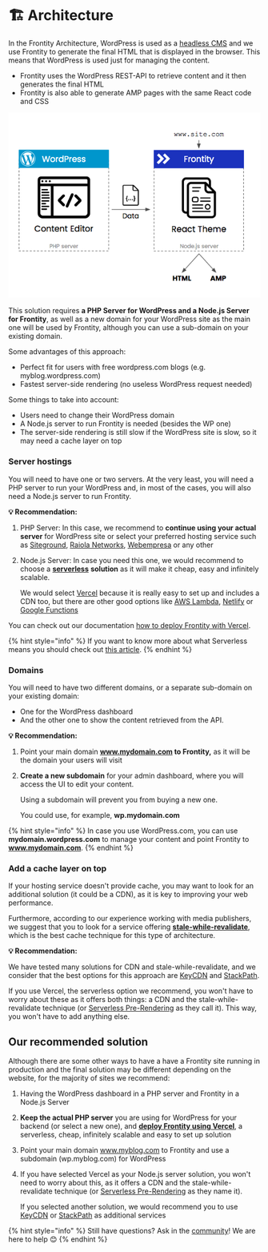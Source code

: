 # 🏗 Architecture

In the Frontity Architecture, WordPress is used as a [headless CMS](https://css-tricks.com/what-is-a-headless-cms/) and we use Frontity to generate the final HTML that is displayed in the browser. This means that WordPress is used just for managing the content.

* Frontity uses the WordPress REST-API to retrieve content and it then generates the final HTML
* Frontity is also able to generate AMP pages with the same React code and CSS

![](.gitbook/assets/direct-to-frontity%20%284%29.png)

This solution requires **a PHP Server for WordPress and a Node.js Server for Frontity**, as well as a new domain for your WordPress site as the main one will be used by Frontity, although you can use a sub-domain on your existing domain.

Some advantages of this approach:

* Perfect fit for users with free wordpress.com blogs \(e.g. myblog.wordpress.com\)
* Fastest server-side rendering \(no useless WordPress request needed\)

Some things to take into account:

* Users need to change their WordPress domain
* A Node.js server to run Frontity is needed \(besides the WP one\)
* The server-side rendering is still slow if the WordPress site is slow, so it may need a cache layer on top

### Server hostings

You will need to have one or two servers. At the very least, you will need a PHP server to run your WordPress and, in most of the cases, you will also need a Node.js server to run Frontity.

**💡 Recommendation:**

1. PHP Server: In this case, we recommend to **continue using your actual server** for WordPress site or select your preferred hosting service such as [Siteground](https://www.siteground.com), [Raiola Networks](https://raiolanetworks.es/), [Webempresa](https://www.webempresa.com/) or any other
2. Node.js Server: In case you need this one, we would recommend to choose a [**serverless**](https://about.gitlab.com/topics/serverless/) **solution** as it will make it cheap, easy and infinitely scalable.

   We would select [Vercel](https://vercel.com/docs/cli#commands/overview) because it is really easy to set up and includes a CDN too, but there are other good options like [AWS Lambda](https://aws.amazon.com/lambda), [Netlify](https://www.netlify.com/) or [Google Functions](https://cloud.google.com/functions/)

You can check out our documentation [how to deploy Frontity with Vercel](https://docs.frontity.org/deployment/deploy-using-vercel).

{% hint style="info" %}
If you want to know more about what Serverless means you should check out [this article](https://hackernoon.com/what-is-serverless-architecture-what-are-its-pros-and-cons-cc4b804022e9).
{% endhint %}

### Domains

You will need to have two different domains, or a separate sub-domain on your existing domain:

* One for the WordPress dashboard
* And the other one to show the content retrieved from the API. 

**💡 Recommendation:**

1. Point your main domain **www.mydomain.com to Frontity,** as it will be the domain your users will visit
2. **Create a new subdomain** for your admin dashboard, where you will access the UI to edit your content.

   Using a subdomain will prevent you from buying a new one.

   You could use, for example, **wp.mydomain.com**

{% hint style="info" %}
In case you use WordPress.com, you can use **mydomain.wordpress.com** to manage your content and point Frontity to **www.mydomain.com**.
{% endhint %}

### Add a cache layer on top

If your hosting service doesn't provide cache, you may want to look for an additional solution \(it could be a CDN\), as it is key to improving your web performance.

Furthermore, according to our experience working with media publishers, we suggest that you to look for a service offering [**stale-while-revalidate**](https://www.keycdn.com/blog/keycdn-supports-stale-while-revalidate), which is the best cache technique for this type of architecture.

**💡 Recommendation:**

We have tested many solutions for CDN and stale-while-revalidate, and we consider that the best options for this approach are [KeyCDN](https://www.keycdn.com) and [StackPath](https://www.stackpath.com/).

If you use Vercel, the serverless option we recommend, you won't have to worry about these as it offers both things: a CDN and the stale-while-revalidate technique \(or [Serverless Pre-Rendering](https://vercel.com/blog/serverless-pre-rendering) as they call it\). This way, you won't have to add anything else.

## Our recommended solution

Although there are some other ways to have a have a Frontity site running in production and the final solution may be different depending on the website, for the majority of sites we recommend:

1. Having the WordPress dashboard in a PHP server and Frontity in a Node.js Server
2. **Keep the actual PHP server** you are using for WordPress for your backend \(or select a new one\), and [**deploy Frontity using Vercel**](https://docs.frontity.org/deployment/deploy-using-vercel), a serverless, cheap, infinitely scalable and easy to set up solution
3. Point your main domain www.myblog.com to Frontity and use a subdomain \(wp.myblog.com\) for WordPress
4. If you have selected Vercel as your Node.js server solution, you won't need to worry about this, as it offers a CDN and the stale-while-revalidate technique \(or [Serverless Pre-Rendering](https://vercel.com/blog/serverless-pre-rendering) as they name it\).

   If you selected another solution, we would recommend you to use [KeyCDN](https://www.keycdn.com) or [StackPath](https://www.stackpath.com/) as additional services

{% hint style="info" %}
Still have questions? Ask in the [community](https://community.frontity.org)! We are here to help 😊
{% endhint %}

